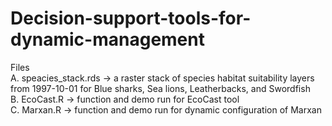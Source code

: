 # Decision-support-tools-for-dynamic-management

Files  
A. speacies_stack.rds -> a raster stack of species habitat suitability layers from 1997-10-01 for Blue sharks, Sea lions, Leatherbacks, and Swordfish  
B. EcoCast.R -> function and demo run for EcoCast tool  
C. Marxan.R -> function and demo run for dynamic configuration of Marxan  
